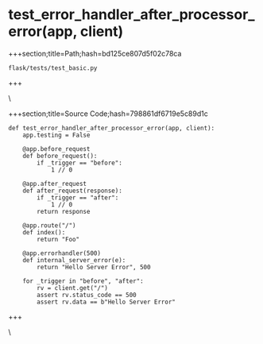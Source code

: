 



# test_error_handler_after_processor_error(app, client)
  
+++section;title=Path;hash=bd125ce807d5f02c78ca

`flask/tests/test_basic.py`
  
+++

\
  
+++section;title=Source Code;hash=798861df6719e5c89d1c
```
def test_error_handler_after_processor_error(app, client):
    app.testing = False

    @app.before_request
    def before_request():
        if _trigger == "before":
            1 // 0

    @app.after_request
    def after_request(response):
        if _trigger == "after":
            1 // 0
        return response

    @app.route("/")
    def index():
        return "Foo"

    @app.errorhandler(500)
    def internal_server_error(e):
        return "Hello Server Error", 500

    for _trigger in "before", "after":
        rv = client.get("/")
        assert rv.status_code == 500
        assert rv.data == b"Hello Server Error"
```  
+++

\
